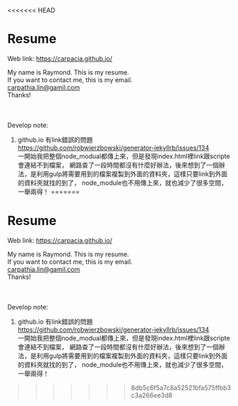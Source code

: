 <<<<<<< HEAD
# Resume

Web link: <a href="https://carpacia.github.io/">https://carpacia.github.io/</a>

My name is Raymond.
This is my resume.<br>
If you want to contact me, this is my email.<br>
carpathia.lin@gamil.com<br>
Thanks!<br>
<br>
<br>
<br>
Develop note:<br>
1. github.io 有link錯誤的問題<br>
https://github.com/robwierzbowski/generator-jekyllrb/issues/134<br>
一開始我把整個node_modual都傳上來，但是發現index.html裡link跟scripte會連結不到檔案，
網路查了一段時間都沒有什麼好辦法，後來想到了一個辦法，是利用gulp將需要用到的檔案複製到外面的資料夾，這樣只要link到外面的資料夾就找的到了，
node_module也不用傳上來，就也減少了很多空間，一舉兩得！
=======
# Resume

Web link: <a href="https://carpacia.github.io/">https://carpacia.github.io/</a>

My name is Raymond.
This is my resume.<br>
If you want to contact me, this is my email.<br>
carpathia.lin@gamil.com<br>
Thanks!<br>
<br>
<br>
<br>
Develop note:<br>
1. github.io 有link錯誤的問題<br>
https://github.com/robwierzbowski/generator-jekyllrb/issues/134<br>
一開始我把整個node_modual都傳上來，但是發現index.html裡link跟scripte會連結不到檔案，
網路查了一段時間都沒有什麼好辦法，後來想到了一個辦法，是利用gulp將需要用到的檔案複製到外面的資料夾，這樣只要link到外面的資料夾就找的到了，
node_module也不用傳上來，就也減少了很多空間，一舉兩得！
>>>>>>> 8db5c6f5a7c8a52521bfa575ffbb3c3a266ee3d8
